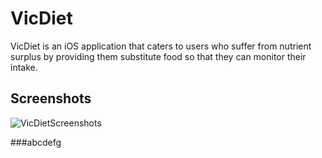 # VicDiet

VicDiet is an iOS application that caters to users who suffer from nutrient surplus by providing them substitute food so that they can monitor their intake. 


## Screenshots





![VicDietScreenshots](https://user-images.githubusercontent.com/39119560/62929527-3f651a00-bded-11e9-82f2-91b54aa853d8.jpg)

###abcdefg
